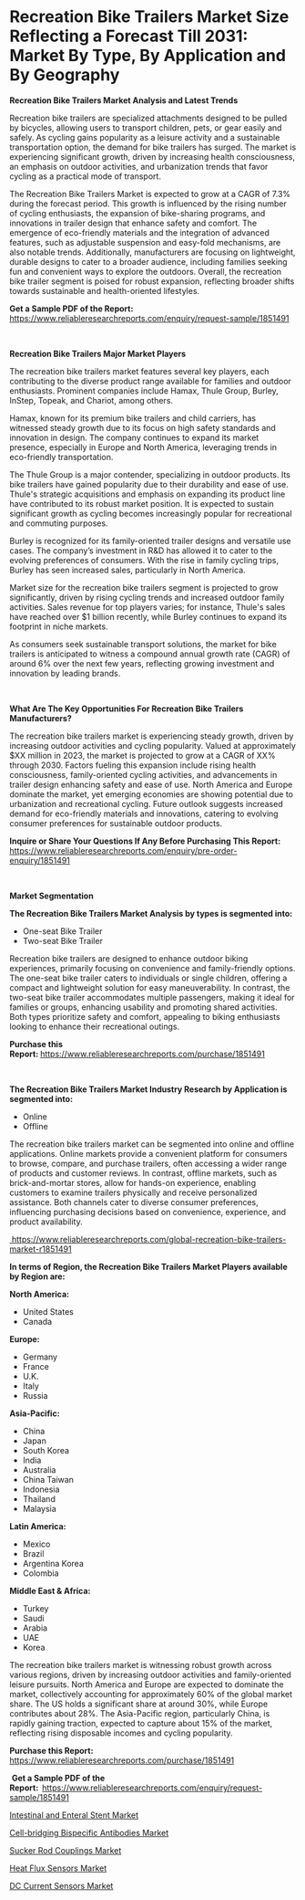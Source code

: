 <p><h1>Recreation Bike Trailers Market Size Reflecting a Forecast Till 2031: Market By Type, By Application and By Geography</h1></p><p><strong>Recreation Bike Trailers Market Analysis and Latest Trends</strong></p>
<p><p>Recreation bike trailers are specialized attachments designed to be pulled by bicycles, allowing users to transport children, pets, or gear easily and safely. As cycling gains popularity as a leisure activity and a sustainable transportation option, the demand for bike trailers has surged. The market is experiencing significant growth, driven by increasing health consciousness, an emphasis on outdoor activities, and urbanization trends that favor cycling as a practical mode of transport.</p><p>The Recreation Bike Trailers Market is expected to grow at a CAGR of 7.3% during the forecast period. This growth is influenced by the rising number of cycling enthusiasts, the expansion of bike-sharing programs, and innovations in trailer design that enhance safety and comfort. The emergence of eco-friendly materials and the integration of advanced features, such as adjustable suspension and easy-fold mechanisms, are also notable trends. Additionally, manufacturers are focusing on lightweight, durable designs to cater to a broader audience, including families seeking fun and convenient ways to explore the outdoors. Overall, the recreation bike trailer segment is poised for robust expansion, reflecting broader shifts towards sustainable and health-oriented lifestyles.</p></p>
<p><strong>Get a Sample PDF of the Report:&nbsp;</strong> <a href="https://www.reliableresearchreports.com/enquiry/request-sample/1851491?utm_campaign=40&utm_medium=2&utm_source=Github&utm_content=ia&utm_term=18102024&utm_id=recreation-bike-trailers">https://www.reliableresearchreports.com/enquiry/request-sample/1851491</a></p>
<p>&nbsp;</p>
<p><strong>Recreation Bike Trailers Major Market Players</strong></p>
<p><p>The recreation bike trailers market features several key players, each contributing to the diverse product range available for families and outdoor enthusiasts. Prominent companies include Hamax, Thule Group, Burley, InStep, Topeak, and Chariot, among others.</p><p>Hamax, known for its premium bike trailers and child carriers, has witnessed steady growth due to its focus on high safety standards and innovation in design. The company continues to expand its market presence, especially in Europe and North America, leveraging trends in eco-friendly transportation.</p><p>The Thule Group is a major contender, specializing in outdoor products. Its bike trailers have gained popularity due to their durability and ease of use. Thule's strategic acquisitions and emphasis on expanding its product line have contributed to its robust market position. It is expected to sustain significant growth as cycling becomes increasingly popular for recreational and commuting purposes.</p><p>Burley is recognized for its family-oriented trailer designs and versatile use cases. The company’s investment in R&D has allowed it to cater to the evolving preferences of consumers. With the rise in family cycling trips, Burley has seen increased sales, particularly in North America.</p><p>Market size for the recreation bike trailers segment is projected to grow significantly, driven by rising cycling trends and increased outdoor family activities. Sales revenue for top players varies; for instance, Thule's sales have reached over $1 billion recently, while Burley continues to expand its footprint in niche markets. </p><p>As consumers seek sustainable transport solutions, the market for bike trailers is anticipated to witness a compound annual growth rate (CAGR) of around 6% over the next few years, reflecting growing investment and innovation by leading brands.</p></p>
<p>&nbsp;</p>
<p><strong>What Are The Key Opportunities For Recreation Bike Trailers Manufacturers?</strong></p>
<p><p>The recreation bike trailers market is experiencing steady growth, driven by increasing outdoor activities and cycling popularity. Valued at approximately $XX million in 2023, the market is projected to grow at a CAGR of XX% through 2030. Factors fueling this expansion include rising health consciousness, family-oriented cycling activities, and advancements in trailer design enhancing safety and ease of use. North America and Europe dominate the market, yet emerging economies are showing potential due to urbanization and recreational cycling. Future outlook suggests increased demand for eco-friendly materials and innovations, catering to evolving consumer preferences for sustainable outdoor products.</p></p>
<p><strong>Inquire or Share Your Questions If Any Before Purchasing This Report:</strong> <a href="https://www.reliableresearchreports.com/enquiry/pre-order-enquiry/1851491?utm_campaign=40&utm_medium=2&utm_source=Github&utm_content=ia&utm_term=18102024&utm_id=recreation-bike-trailers">https://www.reliableresearchreports.com/enquiry/pre-order-enquiry/1851491</a></p>
<p>&nbsp;</p>
<p><strong>Market Segmentation</strong></p>
<p><strong>The Recreation Bike Trailers Market Analysis by types is segmented into:</strong></p>
<p><ul><li>One-seat Bike Trailer</li><li>Two-seat Bike Trailer</li></ul></p>
<p><p>Recreation bike trailers are designed to enhance outdoor biking experiences, primarily focusing on convenience and family-friendly options. The one-seat bike trailer caters to individuals or single children, offering a compact and lightweight solution for easy maneuverability. In contrast, the two-seat bike trailer accommodates multiple passengers, making it ideal for families or groups, enhancing usability and promoting shared activities. Both types prioritize safety and comfort, appealing to biking enthusiasts looking to enhance their recreational outings.</p></p>
<p><strong>Purchase this Report:&nbsp;</strong><a href="https://www.reliableresearchreports.com/purchase/1851491?utm_campaign=40&utm_medium=2&utm_source=Github&utm_content=ia&utm_term=18102024&utm_id=recreation-bike-trailers">https://www.reliableresearchreports.com/purchase/1851491</a></p>
<p>&nbsp;</p>
<p><strong>The Recreation Bike Trailers Market Industry Research by Application is segmented into:</strong></p>
<p><ul><li>Online</li><li>Offline</li></ul></p>
<p><p>The recreation bike trailers market can be segmented into online and offline applications. Online markets provide a convenient platform for consumers to browse, compare, and purchase trailers, often accessing a wider range of products and customer reviews. In contrast, offline markets, such as brick-and-mortar stores, allow for hands-on experience, enabling customers to examine trailers physically and receive personalized assistance. Both channels cater to diverse consumer preferences, influencing purchasing decisions based on convenience, experience, and product availability.</p></p>
<p><a href="https://www.reliableresearchreports.com/global-recreation-bike-trailers-market-r1851491?utm_campaign=40&utm_medium=2&utm_source=Github&utm_content=ia&utm_term=18102024&utm_id=recreation-bike-trailers">&nbsp;https://www.reliableresearchreports.com/global-recreation-bike-trailers-market-r1851491</a></p>
<p><strong>In terms of Region, the Recreation Bike Trailers Market Players available by Region are:</strong></p>
<p>
    <p> <strong> North America: </strong>
        <ul>
            <li>United States</li>
            <li>Canada</li>
        </ul>
        </p> 
    <p> <strong> Europe: </strong>
        <ul>
            <li>Germany</li>
            <li>France</li>
            <li>U.K.</li>
            <li>Italy</li>
            <li>Russia</li>
        </ul>
        </p> 
    <p> <strong> Asia-Pacific: </strong>
        <ul>
            <li>China</li>
            <li>Japan</li>
            <li>South Korea</li>
            <li>India</li>
            <li>Australia</li>
            <li>China Taiwan</li>
            <li>Indonesia</li>
            <li>Thailand</li>
            <li>Malaysia</li>
        </ul>
        </p> 
    <p> <strong> Latin America: </strong>
        <ul>
            <li>Mexico</li>
            <li>Brazil</li>
            <li>Argentina Korea</li>
            <li>Colombia</li>
        </ul>
        </p> 
    <p> <strong> Middle East & Africa: </strong>
        <ul>
            <li>Turkey</li>
            <li>Saudi</li>
            <li>Arabia</li>
            <li>UAE</li>
            <li>Korea</li>
        </ul>
    </p>
    </p>
<p><p>The recreation bike trailers market is witnessing robust growth across various regions, driven by increasing outdoor activities and family-oriented leisure pursuits. North America and Europe are expected to dominate the market, collectively accounting for approximately 60% of the global market share. The US holds a significant share at around 30%, while Europe contributes about 28%. The Asia-Pacific region, particularly China, is rapidly gaining traction, expected to capture about 15% of the market, reflecting rising disposable incomes and cycling popularity.</p></p>
<p><strong>Purchase this Report: </strong><a href="https://www.reliableresearchreports.com/purchase/1851491?utm_campaign=40&utm_medium=2&utm_source=Github&utm_content=ia&utm_term=18102024&utm_id=recreation-bike-trailers">https://www.reliableresearchreports.com/purchase/1851491</a></p>
<p>&nbsp;<strong>Get a Sample PDF of the Report:&nbsp;&nbsp;</strong><a href="https://www.reliableresearchreports.com/enquiry/request-sample/1851491?utm_campaign=40&utm_medium=2&utm_source=Github&utm_content=ia&utm_term=18102024&utm_id=recreation-bike-trailers">https://www.reliableresearchreports.com/enquiry/request-sample/1851491</a></p>
<p><strong></strong></p>
<p><p><a href="https://github.com/alespiliffe/Market-Research-Report-List-1/blob/main/intestinal-and-enteral-stent-market.md?utm_campaign=40&utm_medium=2&utm_source=Github&utm_content=ia&utm_term=18102024&utm_id=recreation-bike-trailers">Intestinal and Enteral Stent Market</a></p><p><a href="https://github.com/darcy8m10dupre/Market-Research-Report-List-1/blob/main/cell-bridging-bispecific-antibodies-market.md?utm_campaign=40&utm_medium=2&utm_source=Github&utm_content=ia&utm_term=18102024&utm_id=recreation-bike-trailers">Cell-bridging Bispecific Antibodies Market</a></p><p><a href="https://issuu.com/reportprime-2/docs/sucker-rod-couplings-market-size-20_0c69c2ed7f76a6?utm_campaign=40&utm_medium=2&utm_source=Github&utm_content=ia&utm_term=18102024&utm_id=recreation-bike-trailers">Sucker Rod Couplings Market</a></p><p><a href="https://www.linkedin.com/pulse/heat-flux-sensors-market-overview-forecast-2024-2031-detailed-qoiuc?utm_campaign=40&utm_medium=2&utm_source=Github&utm_content=ia&utm_term=18102024&utm_id=recreation-bike-trailers">Heat Flux Sensors Market</a></p><p><a href="https://www.linkedin.com/pulse/dc-current-sensors-market-overview-global-trends-future-prospects-nigpc?utm_campaign=40&utm_medium=2&utm_source=Github&utm_content=ia&utm_term=18102024&utm_id=recreation-bike-trailers">DC Current Sensors Market</a></p></p>